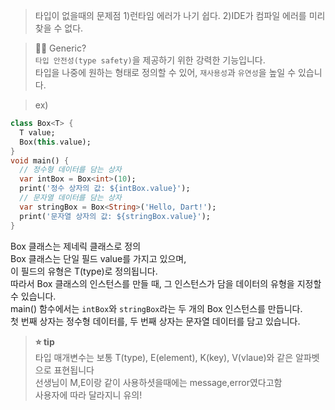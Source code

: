 > 타입이 없을때의 문제점
1)런타임 에러가 나기 쉽다.
2)IDE가 컴파일 에러를 미리 찾을 수 없다.



> 🙋🏻 Generic?<br>
`타입 안전성(type safety)`을 제공하기 위한 강력한 기능입니다. <br>
타입을 나중에 원하는 형태로 정의할 수 있어, `재사용성`과 `유연성`을 높일 수 있습니다.<br>

> ex)<br>
```dart
class Box<T> {
  T value;
  Box(this.value);
}
void main() {
  // 정수형 데이터를 담는 상자
  var intBox = Box<int>(10);
  print('정수 상자의 값: ${intBox.value}');
  // 문자열 데이터를 담는 상자
  var stringBox = Box<String>('Hello, Dart!');
  print('문자열 상자의 값: ${stringBox.value}');
}
```
 Box 클래스는 제네릭 클래스로 정의<br>
 Box 클래스는 단일 필드 value를 가지고 있으며, <br>
 이 필드의 유형은 T(type)로 정의됩니다.<br>
 따라서 Box 클래스의 인스턴스를 만들 때, 그 인스턴스가 담을 데이터의 유형을 지정할 수 있습니다.<br>
main() 함수에서는 `intBox`와 `stringBox`라는 두 개의 Box 인스턴스를 만듭니다.<br>
첫 번째 상자는 정수형 데이터를, 두 번째 상자는 문자열 데이터를 담고 있습니다.<br>

> **⭐️ tip**<br>
타입 매개변수는 보통 T(type), E(element), K(key), V(vlaue)와 같은 알파벳으로 표현됩니다<br>
선생님이 M,E이랑 같이 사용하셧을때에는 message,error였다고함<br>
사용자에 따라 달라지니 유의!<br>
